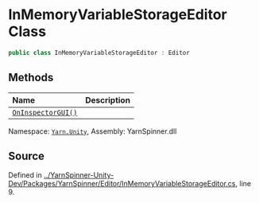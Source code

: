 # InMemoryVariableStorageEditor Class


```csharp
public class InMemoryVariableStorageEditor : Editor
```



## Methods
|Name|Description|
|:---|:---|
|[`OnInspectorGUI()`](/api/csharp/yarn.unity/inmemoryvariablestorageeditor.oninspectorgui.md)||
<div class="class-metadata">

Namespace: [`Yarn.Unity`](/api/csharp/yarn.unity/README.md), Assembly: YarnSpinner.dll
</div>

## Source
Defined in [../YarnSpinner-Unity-Dev/Packages/YarnSpinner/Editor/InMemoryVariableStorageEditor.cs](https://github.com/YarnSpinnerTool/YarnSpinner-Unity//blob/develop/Editor/InMemoryVariableStorageEditor.cs#L9), line 9.
